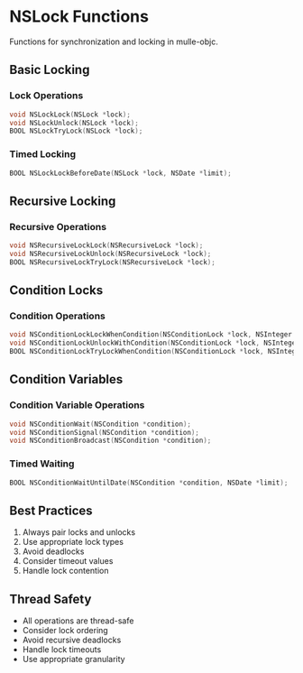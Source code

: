 # NSLock Functions

Functions for synchronization and locking in mulle-objc.

## Basic Locking

### Lock Operations

``` c
void NSLockLock(NSLock *lock);
void NSLockUnlock(NSLock *lock);
BOOL NSLockTryLock(NSLock *lock);
```

### Timed Locking

``` c
BOOL NSLockLockBeforeDate(NSLock *lock, NSDate *limit);
```

## Recursive Locking

### Recursive Operations

``` c
void NSRecursiveLockLock(NSRecursiveLock *lock);
void NSRecursiveLockUnlock(NSRecursiveLock *lock);
BOOL NSRecursiveLockTryLock(NSRecursiveLock *lock);
```

## Condition Locks

### Condition Operations

``` c
void NSConditionLockLockWhenCondition(NSConditionLock *lock, NSInteger condition);
void NSConditionLockUnlockWithCondition(NSConditionLock *lock, NSInteger condition);
BOOL NSConditionLockTryLockWhenCondition(NSConditionLock *lock, NSInteger condition);
```

## Condition Variables

### Condition Variable Operations

``` c
void NSConditionWait(NSCondition *condition);
void NSConditionSignal(NSCondition *condition);
void NSConditionBroadcast(NSCondition *condition);
```

### Timed Waiting

``` c
BOOL NSConditionWaitUntilDate(NSCondition *condition, NSDate *limit);
```

## Best Practices

1.  Always pair locks and unlocks
2.  Use appropriate lock types
3.  Avoid deadlocks
4.  Consider timeout values
5.  Handle lock contention

## Thread Safety

-   All operations are thread-safe
-   Consider lock ordering
-   Avoid recursive deadlocks
-   Handle lock timeouts
-   Use appropriate granularity
